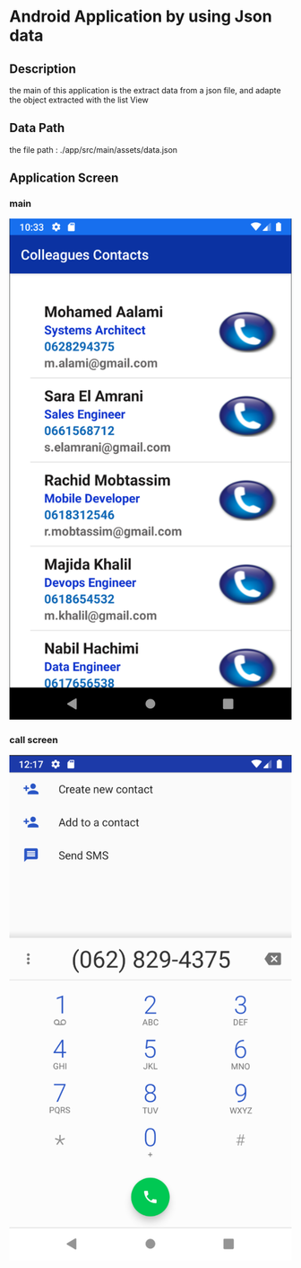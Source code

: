 # Android Application by using Json data

## Description
the main of this application is the extract data from a json file, and adapte the object extracted with the list View
## Data Path
the file path : ./app/src/main/assets/data.json

## Application Screen
### main
![](./capture/main.png)
### call screen
![](./capture/phone.png)